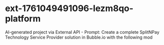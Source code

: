 # ext-1761049491096-lezm8qo-platform
AI-generated project via External API - Prompt: Create a complete SplitNPay Technology Service Provider solution in Bubble.io with the following mod
